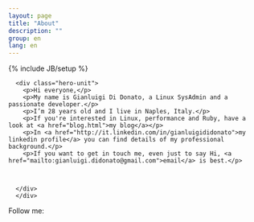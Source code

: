 ```yaml
---
layout: page
title: "About"
description: ""
group: en
lang: en
---
```

{% include JB/setup %}
<div class="container">

      <div class="hero-unit">
        <p>Hi everyone,</p>
        <p>My name is Gianluigi Di Donato, a Linux SysAdmin and a passionate developer.</p> 
        <p>I’m 28 years old and I live in Naples, Italy.</p> 
        <p>If you're interested in Linux, performance and Ruby, have a look at <a href="blog.html">my blog</a></p>
        <p>In <a href="http://it.linkedin.com/in/gianluigididonato">my linkedin profile</a> you can find details of my professional background.</p>
        <p>If you want to get in touch me, even just to say Hi, <a href="mailto:gianluigi.didonato@gmail.com">email</a> is best.</p>



      </div>
      </div>
 

 
Follow me:

<p id="icons">
<a class="linkedin" rel="me" href="http://www.linkedin.com/in/gianluigididonato"></a>
<a class="twitter" rel="me" href="http://twitter.com/g2d"></a>
<a class="github" rel="me" href="http://github.com/g2d"></a>
<a class="email" rel="me" href="mailto:gianluigi.didonato@gmail.com"></a>
</p>
